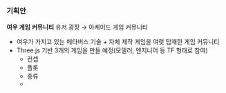 ### 기획안
**여우 게임 커뮤니티**
유저 광장 → 아케이드 게임 커뮤니티
- 여우가 가지고 있는 메타버스 기술 + 자체 제작 게임을 여럿 탑재한 게임 커뮤니티
- Three.js 기반 3개의 게임을 만들 예정(모델러, 엔지니어 등 TF 형태로 참여)
	- 컨셉
	- 플롯
	- 종류
	- 